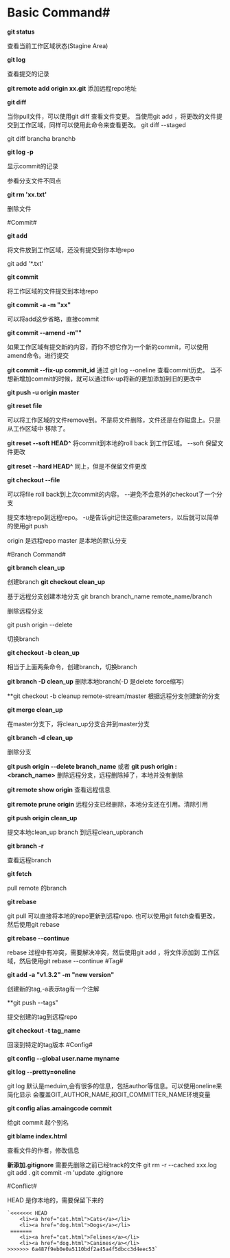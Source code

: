 # Basic Command#

**git status**

查看当前工作区域状态(Stagine Area)

**git log**

查看提交的记录

**git remote add origin xx.git**
添加远程repo地址


**git diff**

当你pull文件，可以使用git diff 查看文件变更。
当使用git add ，将更改的文件提交到工作区域，同样可以使用此命令来查看更改。
git diff --staged

git diff brancha branchb

**git log -p**

显示commit的记录

参看分支文件不同点

**git rm 'xx.txt'**

删除文件

#Commit#

**git add**

将文件放到工作区域，还没有提交到你本地repo

git add '*.txt'

**git commit**

将工作区域的文件提交到本地repo

**git commit -a -m "xx"**

可以将add这步省略，直接commit

**git commit --amend -m""**

如果工作区域有提交新的内容，而你不想它作为一个新的commit，可以使用amend命令。进行提交

**git commit --fix-up commit_id**
通过 git log --oneline 查看commit历史。
当不想新增加commit的时候，就可以通过fix-up将新的更加添加到旧的更改中

**git push -u origin master**

**git reset file**

可以将工作区域的文件remove到。不是将文件删除，文件还是在你磁盘上。只是从工作区域中
移除了。

**git reset --soft HEAD^**
将commit到本地的roll back 到工作区域。
--soft 保留文件更改

**git reset --hard HEAD^**
同上，但是不保留文件更改

**git checkout --file**

可以将file roll back到上次commit的内容。
--避免不会意外的checkout了一个分支

提交本地repo到远程repo。
-u是告诉git记住这些parameters，以后就可以简单的使用git push

origin 是远程repo
master 是本地的默认分支


#Branch Command#

**git branch clean_up**

创建branch
**git checkout clean_up**

基于远程分支创建本地分支
git branch branch_name remote_name/branch 

删除远程分支

git push origin --delete <branchName>


切换branch

**git checkout -b clean_up**

相当于上面两条命令，创建branch，切换branch

**git branch -D clean_up**
删除本地branch(-D 是delete force缩写)

**git checkout -b cleanup remote-stream/master
根据远程分支创建新的分支

**git merge clean_up**

在master分支下，将clean_up分支合并到master分支

**git branch -d clean_up**

删除分支

**git push origin --delete branch_name**
或者
**git push origin :<branch_name>**
删除远程分支，远程删除掉了，本地并没有删除

**git remote show origin**
查看远程信息

**git remote prune origin**
远程分支已经删除，本地分支还在引用。清除引用

**git push origin clean_up**

提交本地clean_up branch 到远程clean_upbranch

**git branch -r**

查看远程branch

**git fetch**

pull remote 的branch

**git rebase**

git pull 可以直接将本地的repo更新到远程repo.
也可以使用git fetch查看更改，然后使用git rebase 

**git rebase --continue**

rebase 过程中有冲突，需要解决冲突，然后使用git add ，将文件添加到
工作区域，然后使用git rebase --continue
#Tag#

**git add -a "v1.3.2" -m "new version"**

创建新的tag,-a表示tag有一个注解

**git push --tags"

提交创建的tag到远程repo

**git checkout -t tag_name**

回滚到特定的tag版本
#Config#

**git config --global user.name myname**

**git log --pretty=oneline**

git log 默认是meduim,会有很多的信息，包括author等信息。可以使用oneline来简化显示
会覆盖GIT_AUTHOR_NAME,和GIT_COMMITTER_NAME环境变量

**git config alias.amaingcode commit**

给git commit 起个别名

**git blame index.html**

查看文件的作者，修改信息

**新添加.gitignore**
需要先删除之前已经track的文件
git rm -r --cached xxx.log
git add .
git commit -m 'update .gitignore

#Conflict#

HEAD 是你本地的，需要保留下来的

	`<<<<<<< HEAD
        <li><a href="cat.html">Cats</a></li>
        <li><a href="dog.html">Dogs</a></li>
     =======
        <li><a href="cat.html">Felines</a></li>
        <li><a href="dog.html">Canines</a></li>
    >>>>>>> 6a487f9eb0e0a5110bdf2a45a4f5dbcc3d4eec53`
